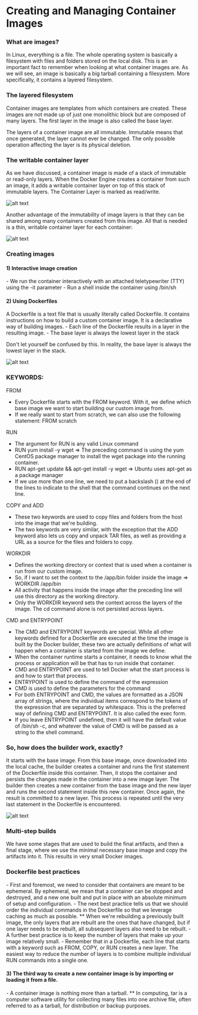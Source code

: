 <h1>Creating and Managing Container Images</h1>


<h3>What are images?</h3>
In Linux, everything is a file. The whole operating system is basically a
filesystem with files and folders stored on the local disk. This is an important
fact to remember when looking at what container images are.
As we will see, an image is basically a big tarball containing a filesystem.
More specifically, it contains a layered filesystem.

<h3>The layered filesystem</h3>
Container images are templates from which containers are created.
These images are not made up of just one monolithic block but are composed of
many layers. The first layer in the image is also called the base layer.

The layers of a container image are all immutable. Immutable means that once generated,
the layer cannot ever be changed. The only possible operation affecting the layer is its
physical deletion.

<h3>The writable container layer</h3>
As we have discussed, a container image is made of a stack of immutable or read-only layers.
When the Docker Engine creates a container from such an image, it adds a writable container
layer on top of this stack of immutable layers.
The Container Layer is marked as read/write.

![alt text](https://github.com/shakespete/docker/blob/master/img/writable_container_layer.png)

Another advantage of the immutability of image layers is that they can be shared among many containers created from this image. All that is needed is a thin, writable container layer for each container:

![alt text](https://github.com/shakespete/docker/blob/master/img/multiple_rw_layers.png)

<h3>Creating images</h3>
<h4>1) Interactive image creation</h4>
- We run the container interactively with an attached teletypewriter (TTY) using the -it parameter
- Run a shell inside the container using /bin/sh

<h4>2) Using Dockerfiles</h4>
A Dockerfile is a text file that is usually literally called Dockerfile. It contains instructions
on how to build a custom container image. It is a declarative way of building images.
- Each line of the Dockerfile results in a layer in the resulting image.
- The base layer is always the lowest layer in the stack

Don't let yourself be confused by this. In reality, the base layer is always the lowest layer in the stack.

![alt text](https://github.com/shakespete/docker/blob/master/img/layer_stack.png)

<h3>KEYWORDS:</h3>

FROM
- Every Dockerfile starts with the FROM keyword. With it, we define which base image we want to start building our custom image from.
- If we really want to start from scratch, we can also use the following statement: FROM scratch

RUN
- The argument for RUN is any valid Linux command
- RUN yum install -y wget => The preceding command is using the yum CentOS package manager to install the wget package into the running container.
- RUN apt-get update && apt-get install -y wget => Ubuntu uses apt-get as a package manager
- If we use more than one line, we need to put a backslash (\) at the end of the lines to indicate to the shell that the command continues on the next line.

COPY and ADD
- These two keywords are used to copy files and folders from the host into the image that we're building.
- The two keywords are very similar, with the exception that the ADD keyword also lets us copy and unpack TAR files, as well as providing a URL as a source for the files and folders to copy.

WORKDIR
- Defines the working directory or context that is used when a container is run from our custom image.
- So, if I want to set the context to the /app/bin folder inside the image => WORKDIR /app/bin
- All activity that happens inside the image after the preceding line will use this directory as the working directory.
- Only the WORKDIR keyword sets the context across the layers of the image. The cd command alone is not persisted across layers.

CMD and ENTRYPOINT
- The CMD and ENTRYPOINT keywords are special. While all other keywords defined for a Dockerfile are executed at the time the image
is built by the Docker builder, these two are actually definitions of what will happen when a container is started from the image we define.
- When the container runtime starts a container, it needs to know what the process or application will be that has to run inside that container.
- CMD and ENTRYPOINT are used to tell Docker what the start process is and how to start that process.
- ENTRYPOINT is used to define the command of the expression
- CMD is used to define the parameters for the command
- For both ENTRYPOINT and CMD, the values are formatted as a JSON array of strings, where the individual items correspond to the tokens of the expression that are separated by whitespace.
This is the preferred way of defining CMD and ENTRYPOINT. It is also called the exec form.
- If you leave ENTRYPOINT undefined, then it will have the default value of /bin/sh -c, and whatever the value of CMD is will be passed as a string to the shell command.


<h3>So, how does the builder work, exactly?</h3>

It starts with the base image. From this base image, once downloaded into the local cache, the builder creates a container
and runs the first statement of the Dockerfile inside this container. Then, it stops the container and persists the changes
made in the container into a new image layer. The builder then creates a new container from the base image and the new layer
and runs the second statement inside this new container. Once again, the result is committed to a new layer.
This process is repeated until the very last statement in the Dockerfile is encountered.

![alt text](https://github.com/shakespete/docker/blob/master/img/builder.png)

<h3>Multi-step builds</h3>
We have some stages that are used to build the final artifacts, and then a final stage, where we use the minimal necessary base image and copy the artifacts into it. This results in very small Docker images.

<h3>Dockerfile best practices</h3>
- First and foremost, we need to consider that containers are meant to be ephemeral. By ephemeral, we mean that a container can be stopped and destroyed, and a new one built and put in place with an absolute minimum of setup and configuration.
- The next best practice tells us that we should order the individual commands in the Dockerfile so that we leverage caching as much as possible.
** When we're rebuilding a previously built image, the only layers that are rebuilt are the ones that have changed, but if one layer needs to be rebuilt, all subsequent layers also need to be rebuilt.
- A further best practice is to keep the number of layers that make up your image relatively small. 
- Remember that in a Dockerfile, each line that starts with a keyword such as FROM, COPY, or RUN creates a new layer. The easiest way to reduce the number of layers is to combine multiple individual RUN commands into a single one.

<h4>3) The third way to create a new container image is by importing or loading it from a file.</h4>
- A container image is nothing more than a tarball.
** In computing, tar is a computer software utility for collecting many files into one archive file, often referred to as a tarball, for distribution or backup purposes.
